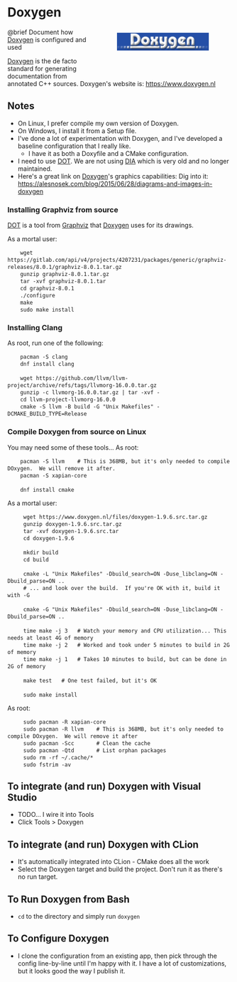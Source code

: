 Doxygen
=======

<img src="images/logo_doxygen_398x77.png" 
     style="height:40px; float: right; margin: 10px 50px 50px 50px;" 
     alt="Doxygen Logo"
/>

@brief Document how [Doxygen] is configured and used

[Doxygen] is the de facto standard for generating documentation from annotated
C++ sources.  Doxygen's website is:  https://www.doxygen.nl

## Notes
- On Linux, I prefer compile my own version of Doxygen.
- On Windows, I install it from a Setup file.
- I've done a lot of experimentation with Doxygen, and I've developed a
  baseline configuration that I really like.
    - I have it as both a Doxyfile and a CMake configuration.
- I need to use [DOT].  We are not using [DIA] which is very old and no longer 
  maintained.
- Here's a great link on [Doxygen]'s graphics capabilities:  Dig 
  into it:  https://alesnosek.com/blog/2015/06/28/diagrams-and-images-in-doxygen


### Installing Graphviz from source
[DOT] is a tool from [Graphviz] that [Doxygen] uses for its drawings.

As a mortal user:
````
    wget https://gitlab.com/api/v4/projects/4207231/packages/generic/graphviz-releases/8.0.1/graphviz-8.0.1.tar.gz
    gunzip graphviz-8.0.1.tar.gz
    tar -xvf graphviz-8.0.1.tar
    cd graphviz-8.0.1
    ./configure
    make
    sudo make install
````

### Installing Clang
As root, run one of the following:
````
    pacman -S clang
    dnf install clang

    wget https://github.com/llvm/llvm-project/archive/refs/tags/llvmorg-16.0.0.tar.gz
    gunzip -c llvmorg-16.0.0.tar.gz | tar -xvf -
    cd llvm-project-llvmorg-16.0.0
    cmake -S llvm -B build -G "Unix Makefiles" -DCMAKE_BUILD_TYPE=Release
````


### Compile Doxygen from source on Linux
You may need some of these tools...  As root:
````
    pacman -S llvm    # This is 368MB, but it's only needed to compile DOxygen.  We will remove it after.
    pacman -S xapian-core

    dnf install cmake
````

As a mortal user:
````
     wget https://www.doxygen.nl/files/doxygen-1.9.6.src.tar.gz
     gunzip doxygen-1.9.6.src.tar.gz
     tar -xvf doxygen-1.9.6.src.tar
     cd doxygen-1.9.6

     mkdir build
     cd build

     cmake -L "Unix Makefiles" -Dbuild_search=ON -Duse_libclang=ON -Dbuild_parse=ON ..
     # ... and look over the build.  If you're OK with it, build it with -G
     
     cmake -G "Unix Makefiles" -Dbuild_search=ON -Duse_libclang=ON -Dbuild_parse=ON ..

     time make -j 3   # Watch your memory and CPU utilization... This needs at least 4G of memory
     time make -j 2   # Worked and took under 5 minutes to build in 2G of memory
     time make -j 1   # Takes 10 minutes to build, but can be done in 2G of memory

     make test   # One test failed, but it's OK

     sudo make install
````
As root:
````
     sudo pacman -R xapian-core
     sudo pacman -R llvm    # This is 368MB, but it's only needed to compile DOxygen.  We will remove it after
     sudo pacman -Scc       # Clean the cache
     sudo pacman -Qtd       # List orphan packages
     sudo rm -rf ~/.cache/*   
     sudo fstrim -av 
````

## To integrate (and run) Doxygen with Visual Studio
- TODO... I wire it into Tools
- Click Tools > Doxygen

## To integrate (and run) Doxygen with CLion
- It's automatically integrated into CLion - CMake does all the work
- Select the Doxygen target and build the project.  Don't run it as there's no 
  run target.

## To Run Doxygen from Bash
- `cd` to the directory and simply run `doxygen`

## To Configure Doxygen
- I clone the configuration from an existing app, then pick through the config
  line-by-line until I'm happy with it.  I have a lot of customizations, but
  it looks good the way I publish it.

[Doxygen]:  https://www.doxygen.nl
[Graphviz]:  https://graphviz.org
[DOT]: https://graphviz.org
[DIA]: http://dia-installer.de
